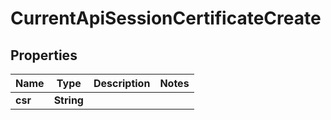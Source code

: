 

# CurrentApiSessionCertificateCreate


## Properties

| Name | Type | Description | Notes |
|------------ | ------------- | ------------- | -------------|
|**csr** | **String** |  |  |



